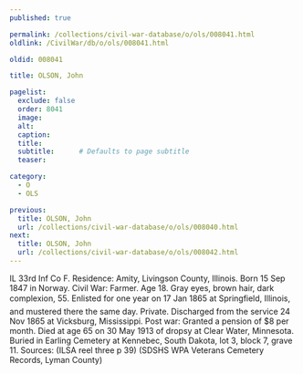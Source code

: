 ```yaml
---
published: true

permalink: /collections/civil-war-database/o/ols/008041.html
oldlink: /CivilWar/db/o/ols/008041.html

oldid: 008041

title: OLSON, John

pagelist:
  exclude: false
  order: 8041
  image: 
  alt:
  caption:
  title:
  subtitle:      # Defaults to page subtitle
  teaser:

category: 
  - O 
  - OLS

previous:
  title: OLSON, John
  url: /collections/civil-war-database/o/ols/008040.html  
next:
  title: OLSON, John
  url: /collections/civil-war-database/o/ols/008042.html   
---
```

IL 33rd Inf Co F. Residence: Amity, Livingson County, Illinois. Born 15 Sep 1847 in Norway. Civil War: Farmer. Age 18. Gray eyes, brown hair, dark complexion, 5&#146;5&#148;. Enlisted for one year on 17 Jan 1865 at Springfield, Illinois, and mustered there the same day. Private. Discharged from the service 24 Nov 1865 at Vicksburg, Mississippi. Post war: Granted a pension of $8 per month. Died at age 65 on 30 May 1913 of dropsy at Clear Water, Minnesota. Buried in Earling Cemetery at Kennebec, South Dakota, lot 3, block 7, grave 11. Sources: (ILSA reel three p 39) (SDSHS WPA Veterans Cemetery Records, Lyman County)